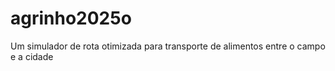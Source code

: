 # agrinho2025o
Um simulador de rota otimizada para transporte de alimentos entre o campo e a cidade
